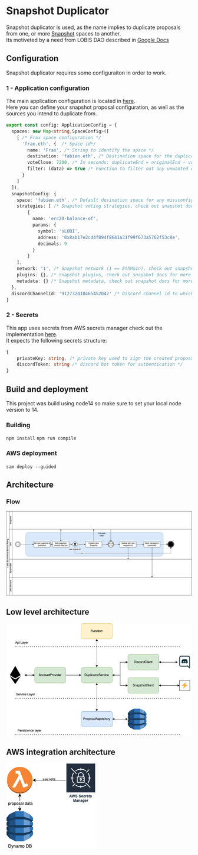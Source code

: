 # Snapshot Duplicator

Snapshot duplicator is used, as the name implies to duplicate proposals from one, or more [Snapshot](https://snapshot.org/) spaces to another.  
Its motiveted by a need from LOBIS DAO described in [Google Docs](https://docs.google.com/document/d/e/2PACX-1vQzzObUGNUEh6zSjrUBL856jlma41t0FHyeqKns6_C1a_q9i2JHVHyTfS2w_UeMBqUhklOdZSNjwhkQ/pub)

## Configuration
Snapshot duplicator requires some configuraiton in order to work.

### 1 - Application configuration
The main application configuration is located in [here](./src/configuration/ApplicationConfig.ts).  
Here you can define your snapshot proposal configuration, as well as the sources you intend to duplicate from.  
```ts
export const config: ApplicationConfig = {
  spaces: new Map<string,SpaceConfig>([
    [ /* Frax space configuration */
      'frax.eth', {  /* Space id*/
        name: 'Frax', /* String to identify the space */
        destination: 'fabien.eth', /* Destination space for the duplicate proposal */
        voteClose: 7200, /* In seconds: duplicateEnd = originalEnd - voteClose */
        filter: (data) => true /* Function to filter out any unwanted duplicates, return false to filter out */
      }
    ]
  ]),
  snapshotConfig: {
    space: 'fabien.eth', /* Default desination space for any missconfigured snapshot */
    strategies: [ /* Snapshot voting strategies, check out snapshot docs for more info */
        {
          name: 'erc20-balance-of',
          params: {
            symbol: 'sLOBI',
            address: '0x8ab17e2cd4f894f8641a31f99f673a5762f53c8e',
            decimals: 9
          }
        }
    ],
    network: '1', /* Snapshot network (1 == EthMain), check out snapshot docs for more info on all the possible networks */
    plugins: {}, /* Snapshot plugins, check out snapshot docs for more info */
    metadata: {} /* Snapshot metadata, check out snapshot docs for more info */
  },
  discordChannelId: '912732018465452042' /* Discord channel id to which the bot will send the message */
}
```

### 2 - Secrets
This app uses secrets from AWS secrets manager check out the implementation [here](./src/configuration/SecretsManager.ts).  
It expects the following secrets structure:  

```ts
{
    privateKey: string, /* private key used to sign the created proposals */
    discordToken: string /* discord bot token for authentication */
}
```

## Build and deployment
This project was build using node14 so make sure to set your local node version to 14.  

### Building
`npm install`
`npm run compile`
### AWS deployment
`sam deploy --guided`

## Architecture

### Flow
![Flow](./docs/bot_arch.drawio.png)

## Low level architecture
![Low level architecture](./docs/low_level_arc.png)

## AWS integration architecture
![AWS integration architecture](./docs/aws_arch.png)